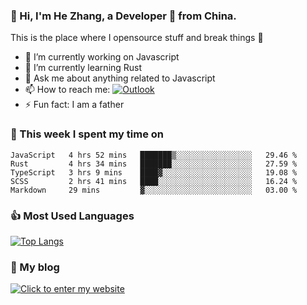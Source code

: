 ### 👋 Hi, I'm He Zhang, a Developer 🚀 from China.

This is the place where I opensource stuff and break things :rofl:

- 🔭  I’m currently working on Javascript
- 🌱  I’m currently learning Rust
- 💬  Ask me about anything related to Javascript
- 📫  How to reach me: [![Outlook](https://img.shields.io/badge/-Outlook-0078D4?style=flat&logo=Microsoft-Outlook&logoColor=white)](mailto:zhanghecool@outlook.com)
- ⚡  Fun fact: I am a father

### 💪 This week I spent my time on 
<!--START_SECTION:waka-->
```text
JavaScript   4 hrs 52 mins   ███████▒░░░░░░░░░░░░░░░░░   29.46 % 
Rust         4 hrs 34 mins   ███████░░░░░░░░░░░░░░░░░░   27.59 % 
TypeScript   3 hrs 9 mins    ████▓░░░░░░░░░░░░░░░░░░░░   19.08 % 
SCSS         2 hrs 41 mins   ████░░░░░░░░░░░░░░░░░░░░░   16.24 % 
Markdown     29 mins         ▓░░░░░░░░░░░░░░░░░░░░░░░░   03.00 % 
```
<!--END_SECTION:waka-->

### 👍 Most Used Languages
[![Top Langs](https://github-readme-stats.vercel.app/api/top-langs/?username=zhanghecool&layout=compact)](https://zhanghe.cool)

### 🌈 My blog 
[![Click to enter my website](https://cdn.jsdelivr.net/gh/zhanghecool/assets/images/gif/zhanghecools.gif)](https://zhanghe.cool)
